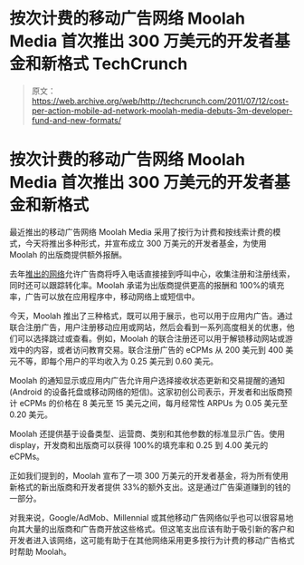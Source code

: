 # 按次计费的移动广告网络 Moolah Media 首次推出 300 万美元的开发者基金和新格式 TechCrunch

> 原文：<https://web.archive.org/web/http://techcrunch.com/2011/07/12/cost-per-action-mobile-ad-network-moolah-media-debuts-3m-developer-fund-and-new-formats/>

# 按次计费的移动广告网络 Moolah Media 首次推出 300 万美元的开发者基金和新格式

最近推出的移动广告网络 Moolah Media 采用了按行为计费和按线索计费的模式，今天将推出多种形式，并宣布成立 300 万美元的开发者基金，为使用 Moolah 的出版商提供额外报酬。

去年[推出的网络](https://web.archive.org/web/20230204191446/https://techcrunch.com/2010/12/14/moolah-media-launches-cost-per-action-mobile-advertising-network/)允许广告商将呼入电话直接接到呼叫中心，收集注册和注册线索，同时还可以跟踪转化率。Moolah 承诺为出版商提供更高的报酬和 100%的填充率，广告可以放在应用程序中，移动网络上或短信中。

今天，Moolah 推出了三种格式，既可以用于展示，也可以用于应用内广告。通过联合注册广告，用户注册移动应用或网站，然后会看到一系列高度相关的优惠，他们可以选择跳过或查看。例如，Moolah 的联合注册还可以用于解锁移动网站或游戏中的内容，或者访问教育交易。联合注册广告的 eCPMs 从 200 美元到 400 美元不等，即每个用户的平均收入为 0.25 美元到 0.60 美元。

Moolah 的通知显示或应用内广告允许用户选择接收状态更新和交易提醒的通知(Android 的设备托盘或移动网络的短信)。这家初创公司表示，开发者和出版商预计 eCPMs 的价格在 8 美元至 15 美元之间，每月经常性 ARPUs 为 0.05 美元至 0.20 美元。

Moolah 还提供基于设备类型、运营商、类别和其他参数的标准显示广告。使用 display，开发商和出版商可以获得 100%的填充率和 0.25 到 4.00 美元的 eCPMs。

正如我们提到的，Moolah 宣布了一项 300 万美元的开发者基金，将为所有使用新格式的新出版商和开发者提供 33%的额外支出。这是通过广告渠道赚到的钱的一部分。

对我来说，Google/AdMob、Millennial 或其他移动广告网络似乎也可以很容易地向其大量的出版商和广告商开放这些格式。但这笔支出应该有助于吸引新的客户和开发者进入该网络，这可能有助于在其他网络采用更多按行为计费的移动广告格式时帮助 Moolah。